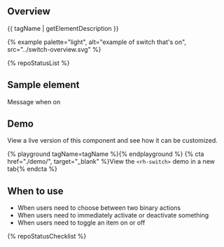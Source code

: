 ## Overview

{{ tagName | getElementDescription }}

{% example palette="light",
            alt="example of switch that's on",
            src="../switch-overview.svg" %}

{% repoStatusList %}

## Sample element

<rh-switch id="sample-switch" aria-describedby="sample-message" accessible-label="Sample switch" checked>
  <div id="sample-message">
    <span data-state="on">Message when on</span>
    <span data-state="off" hidden>Message when off</span>
  </div>
</rh-switch>

## Demo

View a live version of this component and see how it can be customized.

{% playground tagName=tagName %}{% endplayground %}
{% cta href="./demo/", target="_blank" %}View the `<rh-switch>` demo in a new tab{% endcta %}

## When to use

- When users need to choose between two binary actions
- When users need to immediately activate or deactivate something
- When users need to toggle an item on or off


{% repoStatusChecklist %}
